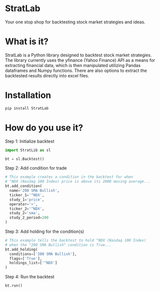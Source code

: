 # StratLab
Your one stop shop for backtesting stock market strategies and ideas.
# What is it?
StratLab is a Python library designed to backtest stock market strategies. The library currently uses the yfinance (Yahoo Finance) API as a means for extracting financial data, which is then manipulated utilizing Pandas dataframes and Numpy functions. There are also options to extract the backtested results directly into excel files.
# Installation
```bash
pip install StratLab
```
# How do you use it?
Step 1: Initialize backtest
```python
import StratLib as sl

bt = sl.Backtest()
```
Step 2: Add condition for trade
```python
# This example creates a condition in the backtest for when
# ^NDX (Nasdaq 100 Index) price is above its 200D moving average...
bt.add_condition(
  name='200 SMA Bullish',
  ticker_1='^NDX',
  study_1='price',
  operator='>',
  ticker_2='^NDX',
  study_2='sma',
  study_2_period=200
)
```

Step 3: Add holding for the condition(s)
```python
# This example tells the backtest to hold ^NDX (Nasdaq 100 Index)
# when the "200 SMA Bullish" condition is True...
bt.add_holding(
  conditions=['200 SMA Bullish'],
  flags=['True'],
  holdings_list=['^NDX']
)
```

Step 4: Run the backtest
```python
bt.run()

